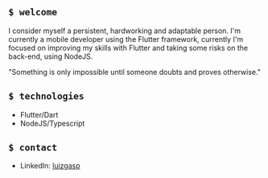 ## `$ welcome`

I consider myself a persistent, hardworking and adaptable person. I'm currently a mobile developer using the Flutter framework, currently I'm focused on improving my skills with Flutter and taking some risks on the back-end, using NodeJS.

"Something is only impossible until someone doubts and proves otherwise."

## `$ technologies`

- Flutter/Dart
- NodeJS/Typescript

## `$ contact`

- LinkedIn: [luizgasp](https://www.linkedin.com/in/luizgasp/)
